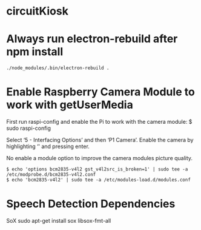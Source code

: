 # circuitKiosk

# Always run electron-rebuild after npm install

    ./node_modules/.bin/electron-rebuild .


# Enable Raspberry Camera Module to work with getUserMedia
First run raspi-config and enable the Pi to work with the camera module:
    $ sudo raspi-config

Select ‘5 - Interfacing Options’ and then ‘P1 Camera’. Enable the camera by highlighting ‘' and pressing enter.

No enable a module option to improve the camera modules picture quality.
 
    $ echo 'options bcm2835-v4l2 gst_v4l2src_is_broken=1' | sudo tee -a /etc/modprobe.d/bcm2835-v4l2.conf
	$ echo 'bcm2835-v4l2' | sudo tee -a /etc/modules-load.d/modules.conf

# Speech Detection Dependencies
SoX
    sudo apt-get install sox libsox-fmt-all


